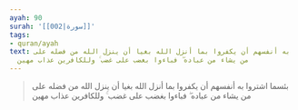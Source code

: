 ```yaml
---
ayah: 90
surah: '[[002|سورة]]'
tags:
- quran/ayah
text: بئسما اشتروا به أنفسهم أن يكفروا بما أنزل الله بغيا أن ينزل الله من فضله على
  من يشاء من عباده ۖ فباءوا بغضب على غضب ۚ وللكافرين عذاب مهين
---
```

> بئسما اشتروا به أنفسهم أن يكفروا بما أنزل الله بغيا أن ينزل الله من فضله على من يشاء من عباده ۖ فباءوا بغضب على غضب ۚ وللكافرين عذاب مهين
